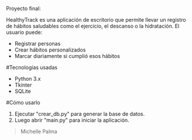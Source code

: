 Proyecto final:

HealthyTrack es una aplicación de escritorio que permite llevar un registro de hábitos saludables como el ejercicio, el descanso o la hidratación. El usuario puede:

- Registrar personas
- Crear hábitos personalizados
- Marcar diariamente si cumplió esos hábitos

#Tecnologías usadas
- Python 3.x
- Tkinter
- SQLite

#Cómo usarlo

1. Ejecutar "crear_db.py" para generar la base de datos.
2. Luego abrir "main.py" para iniciar la aplicación.

>Michelle Palma
